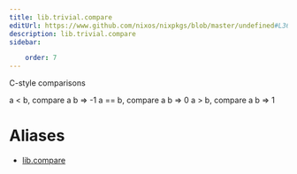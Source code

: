 ```yaml
---
title: lib.trivial.compare
editUrl: https://www.github.com/nixos/nixpkgs/blob/master/undefined#L367C13
description: lib.trivial.compare
sidebar:

    order: 7
---
```


C-style comparisons

a < b,  compare a b => -1
a == b, compare a b => 0
a > b,  compare a b => 1


# Aliases

- [lib.compare](/nix-doc-comments/reference/lib/lib-compare)


